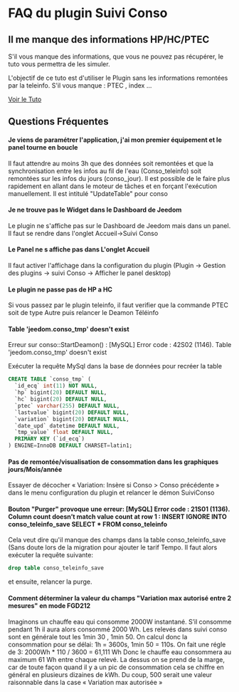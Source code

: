 # FAQ du plugin Suivi Conso

## Il me manque des informations HP/HC/PTEC
S'il vous manque des informations, que vous ne pouvez pas récupérer, le tuto vous permettra de les simuler.

L'objectif de ce tuto est d'utiliser le Plugin sans les informations remontées par la teleinfo.
S'il vous manque : PTEC , index ...

[Voir le Tuto](./tutoriel_hp_hc.md)

## Questions Fréquentes

#### Je viens de paramétrer l'application, j'ai mon premier équipement et le panel tourne en boucle
Il faut attendre au moins 3h que des données soit remontées et que la synchronisation entre les infos au fil de l'eau (Conso_teleinfo) soit remontées sur les infos du jours (conso_jour). Il est possible de le faire plus rapidement en allant dans le moteur de tâches et en forçant l'exécution manuellement. Il est intitulé "UpdateTable" pour conso

#### Je ne trouve pas le Widget dans le Dashboard de Jeedom
Le plugin ne s'affiche pas sur le Dashboard de Jeedom mais dans un panel. Il faut se rendre dans l'onglet Accueil->Suivi Conso

#### Le Panel ne s affiche pas dans L'onglet Accueil
Il faut activer l'affichage dans la configuration du plugin (Plugin -> Gestion des plugins -> suivi Conso -> Afficher le panel desktop)

#### Le plugin ne passe pas de HP a HC
Si vous passez par le plugin teleinfo, il faut verifier que la commande PTEC soit de type Autre puis relancer le Deamon Téléinfo

#### Table 'jeedom.conso_tmp' doesn't exist
Erreur sur conso::StartDeamon() : [MySQL] Error code : 42S02 (1146). Table 'jeedom.conso_tmp' doesn't exist

Exécuter la requête MySql dans la base de données pour recréer la table

```sql
CREATE TABLE `conso_tmp` (
  `id_ecq` int(11) NOT NULL,
  `hp` bigint(20) DEFAULT NULL,
  `hc` bigint(20) DEFAULT NULL,
  `ptec` varchar(255) DEFAULT NULL,
  `lastvalue` bigint(20) DEFAULT NULL,
  `variation` bigint(20) DEFAULT NULL,
  `date_upd` datetime DEFAULT NULL,
  `tmp_value` float DEFAULT NULL,
  PRIMARY KEY (`id_ecq`)
) ENGINE=InnoDB DEFAULT CHARSET=latin1;
```
#### Pas de remontée/visualisation de consommation dans les graphiques jours/Mois/année
Essayer de décocher « Variation: Insère si Conso > Conso précédente » dans le menu configuration du plugin et relancer le démon SuiviConso

#### Bouton "Purger" provoque une erreur: [MySQL] Error code : 21S01 (1136). Column count doesn’t match value count at row 1 : INSERT IGNORE INTO conso_teleinfo_save SELECT * FROM conso_teleinfo
Cela veut dire qu'il manque des champs dans la table conso_teleinfo_save (Sans doute lors de la migration pour ajouter le tarif Tempo. Il faut alors exécuter la requête suivante:
```sql
drop table conso_teleinfo_save
```
et ensuite, relancer la purge.

#### Comment déterminer la valeur du champs "Variation max autorisé entre 2 mesures" en mode FGD212
Imaginons un chauffe eau qui consomme 2000W instantané. S’il consomme pendant 1h il aura alors consommé 2000 Wh. Les relevés dans suivi conso sont en générale tout les 1min 30 , 1min 50. On calcul donc la consommation pour se délai: 1h = 3600s, 1min 50 = 110s. On fait une régle de 3:
2000Wh * 110 / 3600 = 61,111 Wh
Donc le chauffe eau consommera au maximum 61 Wh entre chaque relevé. La dessus on se prend de la marge, car de toute façon quand il y a un pic de consommation cela se chiffre en général en plusieurs dizaines de kWh. Du coup, 500 serait une valeur raisonnable dans la case « Variation max autorisée »
